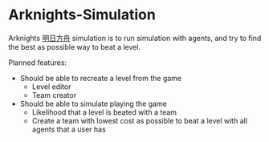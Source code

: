 # Arknights-Simulation

Arknights [明日方舟](https://www.reddit.com/r/arknights/) simulation is to run simulation with agents, and try to find the best as possible way to beat a level.

Planned features:
- Should be able to recreate a level from the game
  - Level editor
  - Team creator
- Should be able to simulate playing the game
  - Likelihood that a level is beated with a team
  - Create a team with lowest cost as possible to beat a level with all agents that a user has
